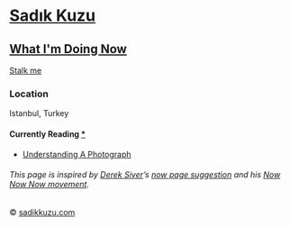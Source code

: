 # [Sadık Kuzu](https://sadikkuzu.com/)

## [What I'm Doing Now](https://sadikkuzu.com/now/)

[Stalk me](https://gitstalk.netlify.com/sadikkuzu)

### Location
Istanbul, Turkey

#### Currently Reading [*](https://www.goodreads.com/review/list/26946293-sad-k?shelf=currently-reading)
- [Understanding A Photograph](https://www.goodreads.com/book/show/28093585-bir-foto-raf-anlamak)

###### This page is inspired by [Derek Siver](https://sivers.org)’s [now page suggestion](https://sivers.org/nowff) and his [Now Now Now movement](https://nownownow.com/about).
© [sadikkuzu.com](https://sadikkuzu.com)
